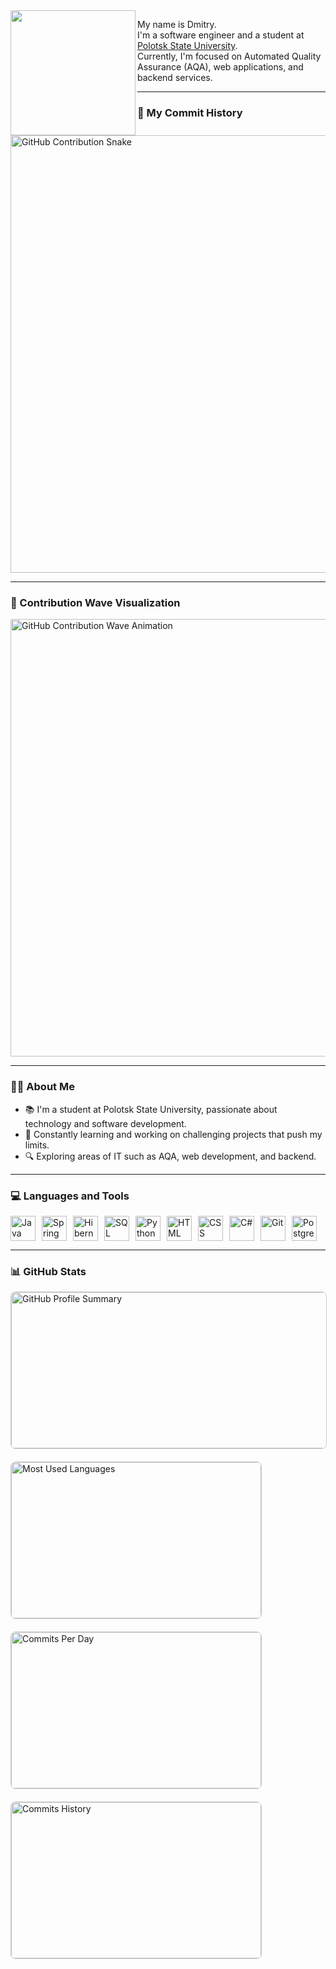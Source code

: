 <img align="left" height="200" src="https://mir-s3-cdn-cf.behance.net/project_modules/max_1200/06f21a161921919.63cd7887d0a70.gif"  />


<p align="left"> 
  My name is Dmitry. <br> 
  I'm a software engineer and a student at <a href="https://psu.by/en/">Polotsk State University</a>. <br>
  Currently, I'm focused on Automated Quality Assurance (AQA), web applications, and backend services.
</p>

---

### 🐍 My Commit History
<picture>
  <source media="(prefers-color-scheme: dark)" srcset="https://raw.githubusercontent.com/fatalcr-git/fatalcr-git/output/github-contribution-snake-dark.svg">
  <source media="(prefers-color-scheme: light)" srcset="https://raw.githubusercontent.com/fatalcr-git/fatalcr-git/output/github-contribution-snake.svg">
  <img alt="GitHub Contribution Snake" src="https://raw.githubusercontent.com/fatalcr-git/fatalcr-git/output/github-contribution-snake.svg" width="700">
</picture>

---

### 🌊 Contribution Wave Visualization
<picture>
  <img alt="GitHub Contribution Wave Animation" src="https://raw.githubusercontent.com/fatalcr-git/fatalcr-git/output/github-contribution-wave.svg" width="700">
</picture>

---

### 🧑‍💻 About Me
- 📚 I'm a student at Polotsk State University, passionate about technology and software development.
- 🚀 Constantly learning and working on challenging projects that push my limits.
- 🔍 Exploring areas of IT such as AQA, web development, and backend.

---

### 💻 Languages and Tools
<div style="display: flex; flex-wrap: wrap; gap: 10px;">
  <img src="https://cdn.jsdelivr.net/gh/devicons/devicon/icons/java/java-original.svg" title="Java" width="40" height="40"/>
  <img src="https://cdn.jsdelivr.net/gh/devicons/devicon/icons/spring/spring-original.svg" title="Spring" width="40" height="40"/>
  <img src="https://cdn.jsdelivr.net/gh/devicons/devicon/icons/hibernate/hibernate-plain.svg" title="Hibernate" width="40" height="40"/>
  <img src="https://cdn.jsdelivr.net/gh/devicons/devicon/icons/mysql/mysql-original.svg" title="SQL" width="40" height="40"/>
  <img src="https://cdn.jsdelivr.net/gh/devicons/devicon/icons/python/python-original.svg" title="Python" width="40" height="40"/>
  <img src="https://cdn.jsdelivr.net/gh/devicons/devicon/icons/html5/html5-original.svg" title="HTML" width="40" height="40"/>
  <img src="https://cdn.jsdelivr.net/gh/devicons/devicon/icons/css3/css3-original.svg" title="CSS" width="40" height="40"/>
  <img src="https://cdn.jsdelivr.net/gh/devicons/devicon/icons/csharp/csharp-original.svg" title="C#" width="40" height="40"/>
  <img src="https://cdn.jsdelivr.net/gh/devicons/devicon/icons/git/git-plain.svg" title="Git" width="40" height="40"/>
  <img src="https://cdn.jsdelivr.net/gh/devicons/devicon/icons/postgresql/postgresql-original.svg" title="PostgreSQL" width="40" height="40"/>
</div>

---

### 📊 GitHub Stats
<div style="display: flex; flex-wrap: wrap; gap: 20px;">
  <img src="https://github-profile-summary-cards.vercel.app/api/cards/profile-details?username=DmitryAntipin151002&theme=default" alt="GitHub Profile Summary" width="800" height="250" style="border: 1px solid #ccc; border-radius: 8px;"/>
  <img src="https://github-profile-summary-cards.vercel.app/api/cards/most-commit-language?username=DmitryAntipin151002&theme=default" alt="Most Used Languages" width="400" height="250" style="border: 1px solid #ccc; border-radius: 8px;"/>
  <img src="https://github-profile-summary-cards.vercel.app/api/cards/productive-time?username=DmitryAntipin151002&theme=default" alt="Commits Per Day" width="400" height="250" style="border: 1px solid #ccc; border-radius: 8px;"/>
  <img src="https://github-profile-summary-cards.vercel.app/api/cards/stats?username=DmitryAntipin151002&theme=default" alt="Commits History" width="400" height="250" style="border: 1px solid #ccc; border-radius: 8px;"/>
</div>
